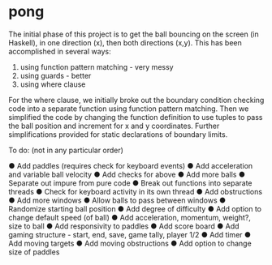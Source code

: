 # pong
The initial phase of this project is to get the ball bouncing on the screen (in Haskell), in one direction (x), then both directions (x,y). This has been accomplished in several ways:

1. using function pattern matching - very messy
2. using guards - better
3. using where clause

For the where clause, we initially broke out the boundary condition checking code into a separate function using function pattern matching. Then we simplified the code by changing the function definition to use tuples to pass the ball position and increment for x and y coordinates. Further simplifications provided for static declarations of boundary limits.

To do: (not in any particular order)

●  Add paddles (requires check for keyboard events)
●  Add acceleration and variable ball velocity
●  Add checks for above
●  Add more balls
●  Separate out impure from pure code
●  Break out functions into separate threads
●  Check for keyboard activity in its own thread
●  Add obstructions
●  Add more windows
●  Allow balls to pass between windows
●  Randomize starting ball position
●  Add degree of difficulty
●  Add option to change default speed (of ball)
●  Add acceleration, momentum, weight?, size to ball
●  Add responsivity to paddles
●  Add score board
●  Add gaming structure - start, end, save, game tally, player 1/2
●  Add timer
●  Add moving targets
●  Add moving obstructions
●  Add option to change size of paddles
